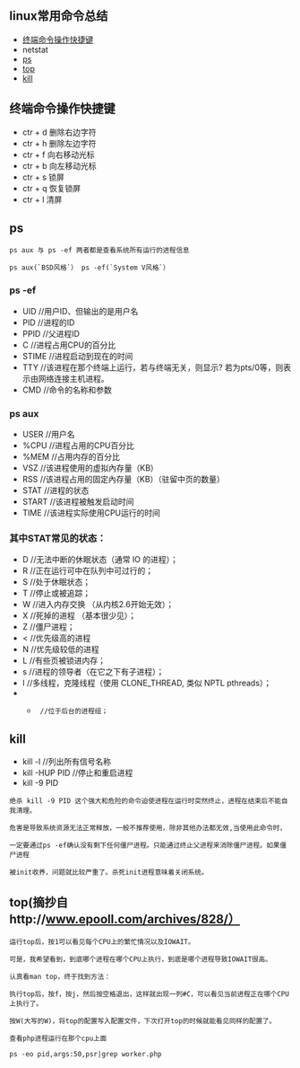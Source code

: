 ## linux常用命令总结

* [终端命令操作快捷键](#终端命令操作快捷键)
* netstat 
* [ps](#ps) 
* [top](#top) 
* [kill](#kill)

## 终端命令操作快捷键
* ctr + d 删除右边字符
* ctr + h 删除左边字符
* ctr + f 向右移动光标
* ctr + b 向左移动光标
* ctr + s 锁屏
* ctr + q 恢复锁屏
* ctr + l 清屏

## ps
```
ps aux 与 ps -ef 两者都是查看系统所有运行的进程信息

```
```
ps aux(`BSD风格`） ps -ef(`System V风格`）

```

### ps -ef

* UID     //用户ID、但输出的是用户名
* PID     //进程的ID
* PPID    //父进程ID
* C       //进程占用CPU的百分比
* STIME   //进程启动到现在的时间
* TTY     //该进程在那个终端上运行，若与终端无关，则显示? 若为pts/0等，则表示由网络连接主机进程。
* CMD     //命令的名称和参数

### ps aux 

* USER      //用户名
* %CPU      //进程占用的CPU百分比
* %MEM      //占用内存的百分比
* VSZ       //该进程使用的虚拟內存量（KB）
* RSS       //该进程占用的固定內存量（KB）（驻留中页的数量）
* STAT      //进程的状态
* START     //该进程被触发启动时间
* TIME      //该进程实际使用CPU运行的时间

### 其中STAT常见的状态：

* D      //无法中断的休眠状态（通常 IO 的进程）；
* R      //正在运行可中在队列中可过行的；
* S      //处于休眠状态；
* T      //停止或被追踪；
* W      //进入内存交换 （从内核2.6开始无效）；
* X      //死掉的进程 （基本很少见）；
* Z      //僵尸进程；
* <      //优先级高的进程
* N      //优先级较低的进程
* L      //有些页被锁进内存；
* s      //进程的领导者（在它之下有子进程）；
* l      //多线程，克隆线程（使用 CLONE_THREAD, 类似 NPTL pthreads）；
* +      //位于后台的进程组；

## kill

* kill -l  //列出所有信号名称
* kill -HUP PID //停止和重启进程
* kill -9 PID   

```
绝杀 kill -9 PID 这个强大和危险的命令迫使进程在运行时突然终止，进程在结束后不能自我清理。

危害是导致系统资源无法正常释放，一般不推荐使用，除非其他办法都无效,当使用此命令时，

一定要通过ps -ef确认没有剩下任何僵尸进程。只能通过终止父进程来消除僵尸进程。如果僵尸进程

被init收养，问题就比较严重了。杀死init进程意味着关闭系统。
```

## top(摘抄自http://www.epooll.com/archives/828/）
```
运行top后，按1可以看见每个CPU上的繁忙情况以及IOWAIT。

可是，我希望看到，到底哪个进程在哪个CPU上执行，到底是哪个进程导致IOWAIT很高。

认真看man top，终于找到方法：

执行top后，按f，按j，然后按空格退出，这样就出现一列#C，可以看见当前进程正在哪个CPU上执行了。

按W(大写的W)，将top的配置写入配置文件，下次打开top的时候就能看见同样的配置了。

查看php进程运行在那个cpu上面

ps -eo pid,args:50,psr|grep worker.php
```
